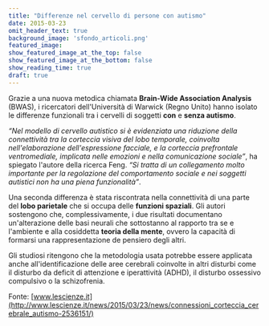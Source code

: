 ```yaml
---
title: "Differenze nel cervello di persone con autismo"
date: 2015-03-23
omit_header_text: true
background_image: 'sfondo_articoli.png'
featured_image:
show_featured_image_at_the_top: false
show_featured_image_at_the_bottom: false
show_reading_time: true
draft: true
---
```


Grazie a una nuova metodica chiamata **Brain-Wide Association Analysis** (BWAS), i ricercatori dell'Università di Warwick (Regno Unito) hanno isolato le differenze funzionali tra i cervelli di soggetti **con** e **senza autismo**.

_“Nel modello di cervello autistico si è evidenziata una riduzione della connettività tra la corteccia visiva del lobo temporale, coinvolta nell'elaborazione dell'espressione facciale, e la corteccia prefrontale ventromediale, implicata nelle emozioni e nella comunicazione sociale”_, ha spiegato l'autore della ricerca Feng. _“Si tratta di un collegamento molto importante per la regolazione del comportamento sociale e nei soggetti autistici non ha una piena funzionalità”_.

Una seconda differenza è stata riscontrata nella connettività di una parte del **lobo parietale** che si occupa delle **funzioni spaziali**. Gli autori sostengono che, complessivamente, i due risultati documentano un'alterazione delle basi neurali che sottostanno al rapporto tra se e l'ambiente e alla cosiddetta **teoria della mente**, ovvero la capacità di formarsi una rappresentazione de pensiero degli altri.

Gli studiosi ritengono che la metodologia usata potrebbe essere applicata anche all'identificazione delle aree cerebrali coinvolte in altri disturbi come il disturbo da deficit di attenzione e iperattività (ADHD), il disturbo ossessivo compulsivo o la schizofrenia.

Fonte: [www.lescienze.it](http://www.lescienze.it/news/2015/03/23/news/connessioni_corteccia_cerebrale_autismo-2536151/)

